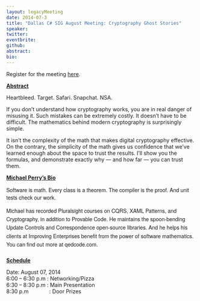 ```yaml
---
layout: legacyMeeting
date: 2014-07-3
title: "Dallas C# SIG August Meeting: Cryptography Ghost Stories"
speaker:
twitter:
eventbrite:
github:
abstract:
bio:
---
```


<p>Register for the meeting&nbsp;<a href="https://www.eventbrite.com/e/dallas-c-sig-august-meeting-cryptography-ghost-stories-tickets-12372531575">here</a>.</p>
<p><strong><span style="text-decoration: underline;">Abstract</span></strong></p>
<p>Heartbleed. Target. Safari. Snapchat. NSA.</p>
<p>If you don&#8217;t understand how cryptography works, you are in real danger of misusing it. Such mistakes can be extremely costly. It doesn&#8217;t have to be difficult. The mathematics behind modern cryptography is surprisingly simple.</p>
<p>It isn&#8217;t the complexity of the math that makes digital cryptography effective. On the contrary, the simplicity of the math gives us confidence that we&#8217;ve learned enough about the space to trust the results. I&#8217;ll show you the formulas, and demonstrate exactly why &#8212; and how far &#8212; you can trust them.</p>
<p><strong><span style="text-decoration: underline;">Michael Perry&#8217;s Bio</span></strong></p>
<p><span style="font-family: 'Helvetica Neue', Helvetica, Arial, sans-serif; line-height: normal;">Software is math. Every class is a theorem. The compiler is the proof. And unit tests check our work.</span></p>
<div id="_mcePaste">
<p style="line-height: normal; margin: 0px; padding: 0px 0px 8px; font-family: 'Helvetica Neue', Helvetica, Arial, sans-serif;"><span style="line-height: 1.6em;">Michael has recorded Pluralsight courses on CQRS, XAML Patterns, and Cryptography, in addition to Provable Code. He maintains the spoon-bending Update Controls and Correspondence open-source libraries. And he helps his clients at Improving Enterprises benefit from the power of software mathematics. You can find out more at qedcode.com.</span></p>
</div>
<p><strong><span style="text-decoration: underline;">Schedule</span></strong></p>
<p>Date: August 07, 2014<br />
6:00 &#8211; 6:30 p.m : Networking/Pizza<br />
6:30 &#8211; 8:30 p.m : Main Presentation<br />
8:30 p.m &nbsp; &nbsp; &nbsp; &nbsp; &nbsp; &nbsp; &nbsp;: Door Prizes</p>

